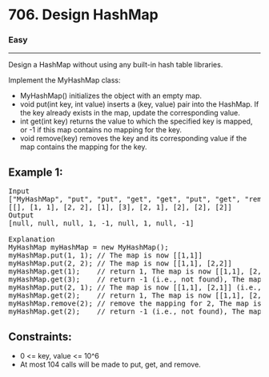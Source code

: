 # 706. Design HashMap

### Easy

---

Design a HashMap without using any built-in hash table libraries.

Implement the MyHashMap class:

- MyHashMap() initializes the object with an empty map.
- void put(int key, int value) inserts a (key, value) pair into the HashMap. If the key already exists in the map, update the corresponding value.
- int get(int key) returns the value to which the specified key is mapped, or -1 if this map contains no mapping for the key.
- void remove(key) removes the key and its corresponding value if the map contains the mapping for the key.

## Example 1:

<pre>
Input
["MyHashMap", "put", "put", "get", "get", "put", "get", "remove", "get"]
[[], [1, 1], [2, 2], [1], [3], [2, 1], [2], [2], [2]]
Output
[null, null, null, 1, -1, null, 1, null, -1]

Explanation
MyHashMap myHashMap = new MyHashMap();
myHashMap.put(1, 1); // The map is now [[1,1]]
myHashMap.put(2, 2); // The map is now [[1,1], [2,2]]
myHashMap.get(1);    // return 1, The map is now [[1,1], [2,2]]
myHashMap.get(3);    // return -1 (i.e., not found), The map is now [[1,1], [2,2]]
myHashMap.put(2, 1); // The map is now [[1,1], [2,1]] (i.e., update the existing value)
myHashMap.get(2);    // return 1, The map is now [[1,1], [2,1]]
myHashMap.remove(2); // remove the mapping for 2, The map is now [[1,1]]
myHashMap.get(2);    // return -1 (i.e., not found), The map is now [[1,1]]
</pre>

## Constraints:

- 0 <= key, value <= 10^6
- At most 104 calls will be made to put, get, and remove.
